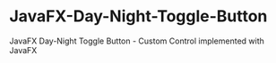 # JavaFX-Day-Night-Toggle-Button
JavaFX Day-Night Toggle Button - Custom Control implemented with JavaFX
